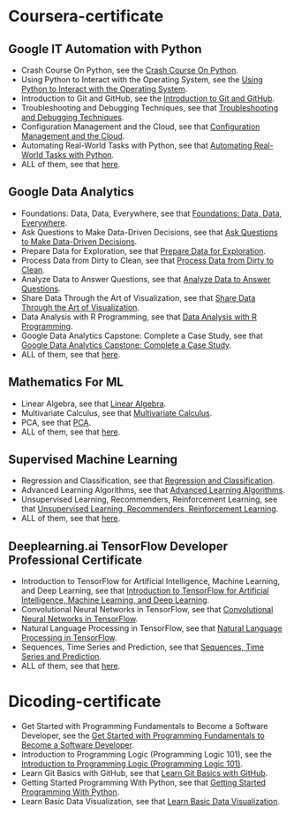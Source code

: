 # Coursera-certificate
## Google IT Automation with Python
* Crash Course On Python, see the [Crash Course On Python](https://www.coursera.org/account/accomplishments/verify/VEQHP458SACU).
* Using Python to Interact with the Operating System, see the [Using Python to Interact with the Operating System](https://www.coursera.org/account/accomplishments/verify/26T4RS3N7XR6).
* Introduction to Git and GitHub, see the [Introduction to Git and GitHub](https://www.coursera.org/account/accomplishments/verify/9B3PNF2SKYN3).
* Troubleshooting and Debugging Techniques, see that [Troubleshooting and Debugging Techniques](https://www.coursera.org/account/accomplishments/verify/ZA45253HWJNE).
* Configuration Management and the Cloud, see that [Configuration Management and the Cloud](https://www.coursera.org/account/accomplishments/verify/WLT22NGU89TF).
* Automating Real-World Tasks with Python, see that [Automating Real-World Tasks with Python](https://www.coursera.org/account/accomplishments/verify/WEDXG9AK2PZF).
* ALL of them, see that [here](https://www.coursera.org/account/accomplishments/professional-cert/JDSTKBNA4PX5).

## Google Data Analytics
* Foundations: Data, Data, Everywhere, see that [Foundations: Data, Data, Everywhere](https://www.coursera.org/account/accomplishments/verify/UHPDCWBXCAKK).
* Ask Questions to Make Data-Driven Decisions, see that [Ask Questions to Make Data-Driven Decisions](https://www.coursera.org/account/accomplishments/verify/EDVUF7YLAJSK).
* Prepare Data for Exploration, see that [Prepare Data for Exploration](https://www.coursera.org/account/accomplishments/verify/JK4LPUBBTQNT).
* Process Data from Dirty to Clean, see that [Process Data from Dirty to Clean](https://www.coursera.org/account/accomplishments/verify/M27ZN6MEYNGK).
* Analyze Data to Answer Questions, see that [Analyze Data to Answer Questions](https://www.coursera.org/account/accomplishments/verify/RDUJB5WKQXLX).
* Share Data Through the Art of Visualization, see that [Share Data Through the Art of Visualization](https://www.coursera.org/account/accomplishments/verify/Z5JKL4QFUKPB).
* Data Analysis with R Programming, see that [Data Analysis with R Programming](https://www.coursera.org/account/accomplishments/verify/CHJEXW2JGN89).
* Google Data Analytics Capstone: Complete a Case Study, see that [Google Data Analytics Capstone: Complete a Case Study](https://www.coursera.org/account/accomplishments/verify/3P7PYMXQSEQ6).
* ALL of them, see that [here](https://www.coursera.org/account/accomplishments/professional-cert/WAT3LBGXK4PY).

## Mathematics For ML
* Linear Algebra, see that [Linear Algebra](https://www.coursera.org/account/accomplishments/verify/QJPSPK2XD76V).
* Multivariate Calculus, see that [Multivariate Calculus](https://www.coursera.org/account/accomplishments/verify/HP8LSUUHYUDS).
* PCA, see that [PCA](https://www.coursera.org/account/accomplishments/verify/PQN5B22P6SXG).
* ALL of them, see that [here](https://www.coursera.org/account/accomplishments/specialization/X4EFRPXCR2SK).

## Supervised Machine Learning
* Regression and Classification, see that [Regression and Classification](https://www.coursera.org/account/accomplishments/verify/54GDQDW4UF34).
* Advanced Learning Algorithms, see that [Advanced Learning Algorithms](https://www.coursera.org/account/accomplishments/verify/K87YNLYSXYLW).
* Unsupervised Learning, Recommenders, Reinforcement Learning, see that [Unsupervised Learning, Recommenders, Reinforcement Learning](https://www.coursera.org/account/accomplishments/verify/GCGHMB37BRKR).
* ALL of them, see that [here](https://www.coursera.org/account/accomplishments/specialization/RY6FVCKMGJDN).

## Deeplearning.ai TensorFlow Developer Professional Certificate
* Introduction to TensorFlow for Artificial Intelligence, Machine Learning, and Deep Learning, see that [
Introduction to TensorFlow for Artificial Intelligence, Machine Learning, and Deep Learning](https://www.coursera.org/account/accomplishments/verify/L843PBF38PZG).
* Convolutional Neural Networks in TensorFlow, see that [Convolutional Neural Networks in TensorFlow](https://www.coursera.org/account/accomplishments/verify/DU7LV8W7GN2M).
* Natural Language Processing in TensorFlow, see that [Natural Language Processing in TensorFlow](https://www.coursera.org/account/accomplishments/verify/3XYY4NM2Z5YP).
* Sequences, Time Series and Prediction, see that [Sequences, Time Series and Prediction](https://www.coursera.org/account/accomplishments/verify/W3UTTGYA2W2S).
* ALL of them, see that [here](https://www.coursera.org/account/accomplishments/professional-cert/G2FCJEDMQJU4).


# Dicoding-certificate

* Get Started with Programming Fundamentals to Become a Software Developer, see the [Get Started with Programming Fundamentals to Become a Software Developer](https://www.dicoding.com/certificates/JLX1LR3O6X72).
* Introduction to Programming Logic (Programming Logic 101), see the [Introduction to Programming Logic (Programming Logic 101)](https://www.dicoding.com/certificates/07Z6GDRQMXQR).
* Learn Git Basics with GitHub, see that [Learn Git Basics with GitHub](https://www.dicoding.com/certificates/MEPJK3KG6X3V).
* Getting Started Programming With Python, see that [Getting Started Programming With Python](https://www.dicoding.com/certificates/81P28WRLYPOY).
* Learn Basic Data Visualization, see that [Learn Basic Data Visualization](https://www.dicoding.com/certificates/MEPJK675WX3V).
